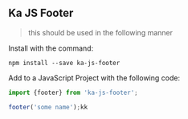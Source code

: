 ## Ka JS Footer

> this should be used in the following manner

Install with the command:
```
npm install --save ka-js-footer
```
Add to a JavaScript Project with the following code:

```javascript
import {footer} from 'ka-js-footer';

footer('some name');kk
```